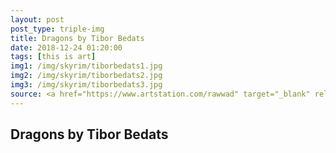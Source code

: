 ```yaml
---
layout: post
post_type: triple-img
title: Dragons by Tibor Bedats
date: 2018-12-24 01:20:00
tags: [this is art]
img1: /img/skyrim/tiborbedats1.jpg
img2: /img/skyrim/tiborbedats2.jpg
img3: /img/skyrim/tiborbedats3.jpg
source: <a href="https://www.artstation.com/rawwad" target="_blank" rel="nofollow">Artstation</a>
---
```

## Dragons by Tibor Bedats
